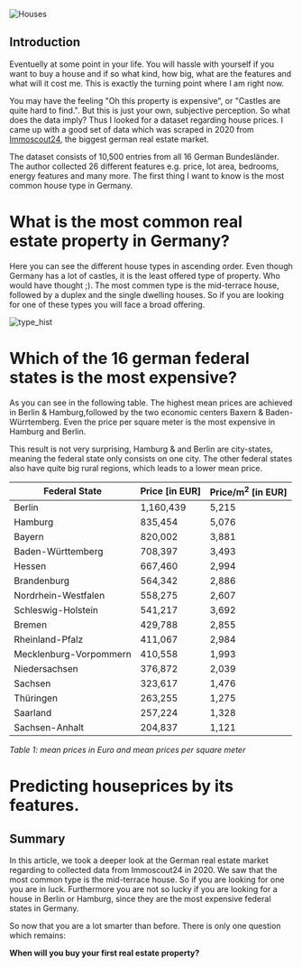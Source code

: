![Houses](/udacityhouseprices/docs/assets/houses.jpg)
## Introduction

Eventuelly at some point in your life.  You will hassle with yourself if you want to buy a house and if so what kind, how big, what are the features and what will it cost me. This is exactly the turning point where I am right now.

You may have the feeling "Oh this property is expensive", or "Castles are quite hard to find.". But this is just your own, subjective perception. So what does the data imply?
Thus I looked for a dataset regarding house prices. I came up with a good set of data which was scraped in 2020 from [Immoscout24](https://www.immobilienscout24.de/), the biggest german real estate market.

The dataset consists of 10,500 entries from all 16 German Bundesländer. The author collected 26 different features e.g. price, lot area, bedrooms, energy features and many more. The first thing I want to know is the most common house type in Germany.

# What is the most common real estate property in Germany?

Here you can see the different house types in ascending order. Even though Germany has a lot of castles, it is the least offered type of property. Who would have thought ;). The most commen type is the mid-terrace house, followed by a duplex and the single dwelling houses. So if you are looking for one of these types you will face a broad offering.

![type_hist](/udacityhouseprices/docs/assets/type_hist.png)

# Which of the 16 german federal states is the most expensive?

As you can see in the following table. The highest mean prices are achieved in Berlin & Hamburg,followed by the two economic centers Baxern & Baden-Würrtemberg.
Even the price per square meter is the most expensive in Hamburg and Berlin. 

This result is not very surprising, Hamburg & and Berlin are city-states, meaning the federal state only consists on one city. The other federal states also have quite big rural regions, which leads to a lower mean price.



| Federal State          | Price [in EUR] | Price/m<sup>2</sup> [in EUR] |
|------------------------|----------------|------------------|
|                 Berlin |      1,160,439 |            5,215 |
|                Hamburg |        835,454 |            5,076 |
|                 Bayern |        820,002 |            3,881 |
|      Baden-Württemberg |        708,397 |            3,493 |
|                 Hessen |        667,460 |            2,994 |
|            Brandenburg |        564,342 |            2,886 |
|    Nordrhein-Westfalen |        558,275 |            2,607 |
|     Schleswig-Holstein |        541,217 |            3,692 |
|                 Bremen |        429,788 |            2,855 |
|        Rheinland-Pfalz |        411,067 |            2,984 |
| Mecklenburg-Vorpommern |        410,558 |            1,993 |
|          Niedersachsen |        376,872 |            2,039 |
|                Sachsen |        323,617 |            1,476 |
|              Thüringen |        263,255 |            1,275 |
|               Saarland |        257,224 |            1,328 |
|         Sachsen-Anhalt |        204,837 |            1,121 |

*Table 1: mean prices in Euro and mean prices per square meter*


# Predicting houseprices by its features.


## Summary
In this article, we took a deeper look at the German real estate market regarding to collected data from Immoscout24 in 2020.
We saw that the most common type is the mid-terrace house. So if you are looking for one you are in luck. Furthermore you are not so lucky if you are looking for a house in Berlin or Hamburg, since they are the most expensive federal states in Germany.

So now that you are a lot smarter than before. There is only one question which remains:

**When will you buy your first real estate property?**


